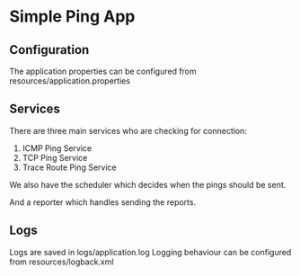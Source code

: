 # Simple Ping App
 
## Configuration
The application properties can be configured from resources/application.properties

## Services
There are three main services who are checking for connection:
1. ICMP Ping Service
2. TCP Ping Service
3. Trace Route Ping Service

We also have the scheduler which decides when the pings should be sent.

And a reporter which handles sending the reports.

## Logs
Logs are saved in logs/application.log
Logging behaviour can be configured from resources/logback.xml